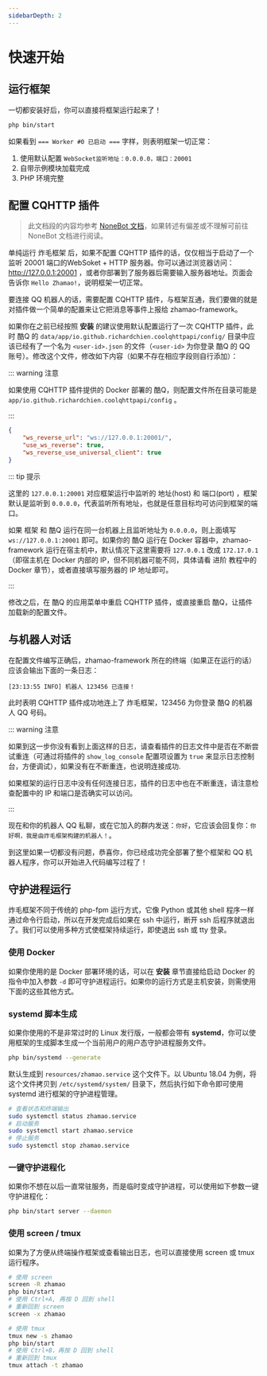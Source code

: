 ```yaml
---
sidebarDepth: 2
---
```


# 快速开始

## 运行框架

一切都安装好后，你可以直接将框架运行起来了！

```bash
php bin/start
```

如果看到 `=== Worker #0 已启动 ===` 字样，则表明框架一切正常：

1. 使用默认配置 `WebSocket监听地址：0.0.0.0，端口：20001` 
2. 自带示例模块加载完成
3. PHP 环境完整

## 配置 CQHTTP 插件

> 此文档段的内容均参考 [NoneBot 文档](https://nonebot.cqp.moe/)，如果转述有偏差或不理解可前往 NoneBot 文档进行阅读。

单纯运行 炸毛框架 后，如果不配置 CQHTTP 插件的话，仅仅相当于启动了一个 监听 20001 端口的WebSoket + HTTP 服务器。你可以通过浏览器访问：http://127.0.0.1:20001 ，或者你部署到了服务器后需要输入服务器地址。页面会告诉你 `Hello Zhamao!`，说明框架一切正常。

要连接 QQ 机器人的话，需要配置 CQHTTP 插件，与框架互通，我们要做的就是对插件做一个简单的配置来让它把消息等事件上报给 zhamao-framework。

如果你在之前已经按照 __安装__ 的建议使用默认配置运行了一次 CQHTTP 插件，此时 酷Q 的 `data/app/io.github.richardchien.coolqhttpapi/config/` 目录中应该已经有了一个名为 `<user-id>.json` 的文件（`<user-id>` 为你登录 酷Q 的 QQ 账号）。修改这个文件，修改如下内容（如果不存在相应字段则自行添加）：

::: warning 注意

如果使用 CQHTTP 插件提供的 Docker 部署的 酷Q，则配置文件所在目录可能是 `app/io.github.richardchien.coolqhttpapi/config` 。

:::

```json
{
    "ws_reverse_url": "ws://127.0.0.1:20001/",
    "use_ws_reverse": true,
  	"ws_reverse_use_universal_client": true
}
```

::: tip 提示

这里的 `127.0.0.1:20001` 对应框架运行中监听的 地址(host) 和 端口(port) ，框架默认是监听到 `0.0.0.0`，代表监听所有地址，也就是任意目标均可访问到框架的端口。

如果 框架 和 酷Q 运行在同一台机器上且监听地址为 `0.0.0.0`，则上面填写 `ws://127.0.0.1:20001` 即可。如果你的 酷Q 运行在 Docker 容器中，zhamao-framework 运行在宿主机中，默认情况下这里需要将 `127.0.0.1` 改成 `172.17.0.1` （即宿主机在 Docker 内部的 IP，但不同机器可能不同，具体请看 进阶 教程中的 Docker 章节），或者直接填写服务器的 IP 地址即可。

:::

修改之后，在 酷Q 的应用菜单中重启 CQHTTP 插件，或直接重启 酷Q，让插件加载新的配置文件。

## 与机器人对话

在配置文件编写正确后，zhamao-framework 所在的终端（如果正在运行的话）应该会输出下面的一条日志：

```
[23:13:55 INFO] 机器人 123456 已连接！
```

此时表明 CQHTTP 插件成功地连上了 炸毛框架，123456 为你登录 酷Q 的机器人 QQ 号码。

::: warning 注意

如果到这一步你没有看到上面这样的日志，请查看插件的日志文件中是否在不断尝试重连（可通过将插件的 `show_log_console` 配置项设置为 `true` 来显示日志控制台，方便调试），如果没有在不断重连，也说明连接成功.

如果框架的运行日志中没有任何连接日志，插件的日志中也在不断重连，请注意检查配置中的 IP 和端口是否确实可以访问。

:::

现在和你的机器人 QQ 私聊，或在它加入的群内发送：`你好`，它应该会回复你：`你好啊，我是由炸毛框架构建的机器人！`。

到这里如果一切都没有问题，恭喜你，你已经成功完全部署了整个框架和 QQ 机器人程序，你可以开始进入代码编写过程了！

## 守护进程运行

炸毛框架不同于传统的 php-fpm 运行方式，它像 Python 或其他 shell 程序一样通过命令行启动，所以在开发完成后如果在 ssh 中运行，断开 ssh 后程序就退出了。我们可以使用多种方式使框架持续运行，即使退出 ssh 或 tty 登录。

### 使用 Docker

如果你使用的是 Docker 部署环境的话，可以在 **安装** 章节直接给启动 Docker 的指令中加入参数 `-d` 即可守护进程运行。如果你的运行方式是主机安装，则需使用下面的这些其他方式。

### systemd 脚本生成

如果你使用的不是非常过时的 Linux 发行版，一般都会带有 **systemd**，你可以使用框架的生成脚本生成一个当前用户的用户态守护进程服务文件。

```bash
php bin/systemd --generate
```

默认生成到 `resources/zhamao.service` 这个文件下。以 Ubuntu 18.04 为例，将这个文件拷贝到 `/etc/systemd/system/` 目录下，然后执行如下命令即可使用 systemd 进行框架的守护进程管理。

```bash
# 查看状态和终端输出
sudo systemctl status zhamao.service
# 启动服务
sudo systemctl start zhamao.service
# 停止服务
sudo systemctl stop zhamao.service
```

### 一键守护进程化

如果你不想在以后一直常驻服务，而是临时变成守护进程，可以使用如下参数一键守护进程化：

```bash
php bin/start server --daemon
```

### 使用 screen / tmux

如果为了方便从终端操作框架或查看输出日志，也可以直接使用 screen 或 tmux 运行程序。

```bash
# 使用 screen
screen -R zhamao
php bin/start
# 使用 Ctrl+A, 再按 D 回到 shell
# 重新回到 screen
screen -x zhamao

# 使用 tmux
tmux new -s zhamao
php bin/start
# 使用 Ctrl+B，再按 D 回到 shell
# 重新回到 tmux
tmux attach -t zhamao
```

